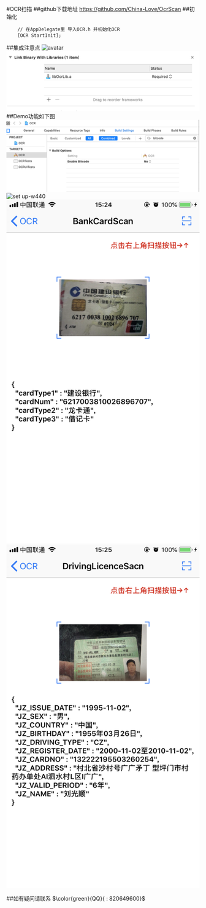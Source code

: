 #OCR扫描
##github下载地址
<https://github.com/China-Love/OcrScan>
##初始化
```
    // 在AppDelegate里 导入OCR.h 并初始化OCR
    [OCR StartInit];
```
##集成注意点
![avatar](‎⁨⁨/OcrScan⁩/OCRImage⁩/1.png)
![avatar](./OCRImage/3.png)
##Demo功能如下图
![w440](/OCRImage/1.png)
![set up-w440](./OcrScan⁩/OCRImage/IMG_5469.PNG)
![set up-w440](./OCRImage/IMG_5470.PNG)
![set up-w440](./OCRImage/IMG_5471.PNG)

##如有疑问请联系
$\color{green}{QQ}{ : 820649600}$








